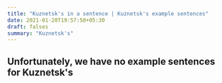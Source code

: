 ```yaml
---
title: "Kuznetsk's in a sentence | Kuznetsk's example sentences"
date: 2021-01-20T19:57:50+05:30
draft: falses
summary: "Kuznetsk's"
---
```

## Unfortunately, we have no example sentences for Kuznetsk's                 
